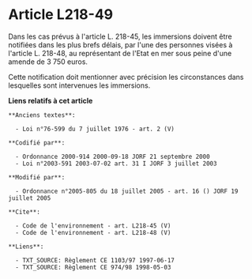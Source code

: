 # Article L218-49

Dans les cas prévus à l'article L. 218-45, les immersions doivent être notifiées dans les plus brefs délais, par l'une des
personnes visées à l'article L. 218-48, au représentant de l'Etat en mer sous peine d'une amende de 3 750 euros. 

Cette notification doit mentionner avec précision les circonstances dans lesquelles sont intervenues les immersions.

**Liens relatifs à cet article**

	**Anciens textes**:

	  - Loi n°76-599 du 7 juillet 1976 - art. 2 (V)

	**Codifié par**:

	  - Ordonnance 2000-914 2000-09-18 JORF 21 septembre 2000
	  - Loi n°2003-591 2003-07-02 art. 31 I JORF 3 juillet 2003

	**Modifié par**:

	  - Ordonnance n°2005-805 du 18 juillet 2005 - art. 16 () JORF 19 juillet 2005

	**Cite**:

	  - Code de l'environnement - art. L218-45 (V)
	  - Code de l'environnement - art. L218-48 (V)

	**Liens**:

	  - TXT_SOURCE: Règlement CE 1103/97 1997-06-17
	  - TXT_SOURCE: Règlement CE 974/98 1998-05-03
